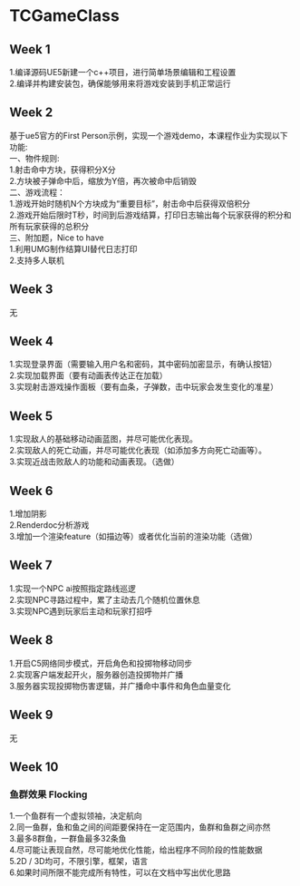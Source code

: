 # TCGameClass
## Week 1
1.编译源码UE5新建一个c++项目，进行简单场景编辑和工程设置  
2.编译并构建安装包，确保能够用来将游戏安装到手机正常运行  
## Week 2
基于ue5官方的First Person示例，实现一个游戏demo，本课程作业为实现以下功能:  
一、物件规则:  
1.射击命中方块，获得积分X分  
2.方块被子弹命中后，缩放为Y倍，再次被命中后销毁  
二、游戏流程：  
1.游戏开始时随机N个方块成为“重要目标”，射击命中后获得双倍积分  
2.游戏开始后限时T秒，时间到后游戏结算，打印日志输出每个玩家获得的积分和所有玩家获得的总积分  
三、附加题，Nice to have  
1.利用UMG制作结算UI替代日志打印  
2.支持多人联机  
## Week 3
无
## Week 4
1.实现登录界面（需要输入用户名和密码，其中密码加密显示，有确认按钮）  
2.实现加载界面（要有动画表传达正在加载）  
3.实现射击游戏操作面板（要有血条，子弹数，击中玩家会发生变化的准星）  
## Week 5
1.实现敌人的基础移动动画蓝图，并尽可能优化表现。  
2.实现敌人的死亡动画，并尽可能优化表现（如添加多方向死亡动画等）。  
3.实现近战击败敌人的功能和动画表现。（选做）  
## Week 6
1.增加阴影  
2.Renderdoc分析游戏  
3.增加一个渲染feature（如描边等）或者优化当前的渲染功能（选做）  
## Week 7
1.实现一个NPC ai按照指定路线巡逻  
2.实现NPC寻路过程中，累了主动去几个随机位置休息  
3.实现NPC遇到玩家后主动和玩家打招呼  
## Week 8
1.开启C5网络同步模式，开启角色和投掷物移动同步  
2.实现客户端发起开火，服务器创造投掷物并广播  
3.服务器实现投掷物伤害逻辑，并广播命中事件和角色血量变化  
## Week 9
无  
## Week 10  
### 鱼群效果 Flocking  
1.一个鱼群有一个虚拟领袖，决定航向  
2.同一鱼群，鱼和鱼之间的间距要保持在一定范围内，鱼群和鱼群之间亦然  
3.最多8群鱼，一群鱼最多32条鱼  
4.尽可能让表现自然，尽可能地优化性能，给出程序不同阶段的性能数据  
5.2D / 3D均可，不限引擎，框架，语言  
6.如果时间所限不能完成所有特性，可以在文档中写出优化思路  
